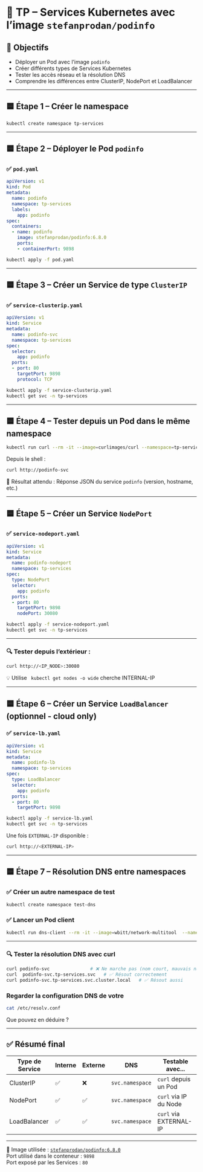 # 🧪 TP – Services Kubernetes avec l’image `stefanprodan/podinfo`

## 🎯 Objectifs

- Déployer un Pod avec l’image `podinfo`
- Créer différents types de Services Kubernetes
- Tester les accès réseau et la résolution DNS
- Comprendre les différences entre ClusterIP, NodePort et LoadBalancer

---

## 🟦 Étape 1 – Créer le namespace

```bash
kubectl create namespace tp-services
```

---

## 🟦 Étape 2 – Déployer le Pod `podinfo`

### ✅ `pod.yaml`
```yaml
apiVersion: v1
kind: Pod
metadata:
  name: podinfo
  namespace: tp-services
  labels:
    app: podinfo
spec:
  containers:
  - name: podinfo
    image: stefanprodan/podinfo:6.8.0
    ports:
    - containerPort: 9898
```

```bash
kubectl apply -f pod.yaml
```

---

## 🟦 Étape 3 – Créer un Service de type `ClusterIP`

### ✅ `service-clusterip.yaml`
```yaml
apiVersion: v1
kind: Service
metadata:
  name: podinfo-svc
  namespace: tp-services
spec:
  selector:
    app: podinfo
  ports:
  - port: 80
    targetPort: 9898
    protocol: TCP
```

```bash
kubectl apply -f service-clusterip.yaml
kubectl get svc -n tp-services
```

---

## 🟦 Étape 4 – Tester depuis un Pod dans le même namespace

```bash
kubectl run curl --rm -it --image=curlimages/curl --namespace=tp-services -- sh
```

Depuis le shell :
```bash
curl http://podinfo-svc
```

📌 Résultat attendu :
Réponse JSON du service `podinfo` (version, hostname, etc.)

---

## 🟦 Étape 5 – Créer un Service `NodePort`

### ✅ `service-nodeport.yaml`
```yaml
apiVersion: v1
kind: Service
metadata:
  name: podinfo-nodeport
  namespace: tp-services
spec:
  type: NodePort
  selector:
    app: podinfo
  ports:
  - port: 80
    targetPort: 9898
    nodePort: 30080
```

```bash
kubectl apply -f service-nodeport.yaml
kubectl get svc -n tp-services
```

---

### 🔍 Tester depuis l’extérieur :

```bash
curl http://<IP_NODE>:30080
```

💡 Utilise ` kubectl get nodes -o wide` cherche INTERNAL-IP

---

## 🟦 Étape 6 – Créer un Service `LoadBalancer` (optionnel - cloud only)

### ✅ `service-lb.yaml`
```yaml
apiVersion: v1
kind: Service
metadata:
  name: podinfo-lb
  namespace: tp-services
spec:
  type: LoadBalancer
  selector:
    app: podinfo
  ports:
  - port: 80
    targetPort: 9898
```

```bash
kubectl apply -f service-lb.yaml
kubectl get svc -n tp-services
```

Une fois `EXTERNAL-IP` disponible :
```bash
curl http://<EXTERNAL-IP>
```

---

## 🟦 Étape 7 – Résolution DNS entre namespaces

### ✅ Créer un autre namespace de test

```bash
kubectl create namespace test-dns
```

### ✅ Lancer un Pod client

```bash
kubectl run dns-client --rm -it --image=wbitt/network-multitool  --namespace=test-dns -- /bin/bash
```

---

### 🔍 Tester la résolution DNS  avec curl

```bash
curl podinfo-svc               # ❌ Ne marche pas (nom court, mauvais namespace)
curl  podinfo-svc.tp-services.svc   # ✅ Résout correctement
curl podinfo-svc.tp-services.svc.cluster.local   # ✅ Résout aussi
```


### Regarder la configuration DNS de votre 

```bash
cat /etc/resolv.conf
```


Que pouvez en déduire ?

---

## ✅ Résumé final

| Type de Service | Interne | Externe | DNS                      | Testable avec...           |
|------------------|---------|---------|---------------------------|-----------------------------|
| ClusterIP        | ✅       | ❌       | `svc.namespace`           | `curl` depuis un Pod        |
| NodePort         | ✅       | ✅       | `svc.namespace`           | `curl` via IP du Node       |
| LoadBalancer     | ✅       | ✅       | `svc.namespace`           | `curl` via EXTERNAL-IP      |

---

📌 Image utilisée : [`stefanprodan/podinfo:6.8.0`](https://hub.docker.com/r/stefanprodan/podinfo)  
Port utilisé dans le conteneur : `9898`  
Port exposé par les Services : `80`


